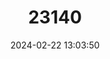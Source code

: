 ---
title: "23140"
category: "Xerarionta tryoni"
draft: false
date: 2024-02-22 13:03:50
languages:
  English: ["Bicolor Cactus Snail"]
---